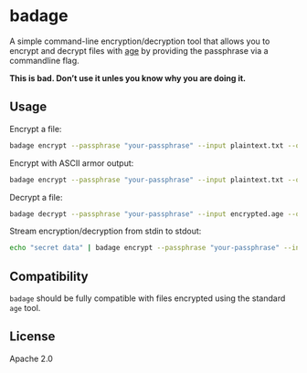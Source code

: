 # badage

A simple command-line encryption/decryption tool that allows you to encrypt and decrypt files with [age](https://github.com/FiloSottile/age) by providing the passphrase via a commandline flag.

**This is bad. Don’t use it unles you know why you are doing it.**

## Usage

Encrypt a file:

```bash
badage encrypt --passphrase "your-passphrase" --input plaintext.txt --output encrypted.age
```

Encrypt with ASCII armor output:

```bash
badage encrypt --passphrase "your-passphrase" --input plaintext.txt --output encrypted.age --armor
```

Decrypt a file:

```bash
badage decrypt --passphrase "your-passphrase" --input encrypted.age --output decrypted.txt
```

Stream encryption/decryption from stdin to stdout:

```bash
echo "secret data" | badage encrypt --passphrase "your-passphrase" --input - --output - --armor
```

## Compatibility

`badage` should be fully compatible with files encrypted using the standard `age` tool.

## License

Apache 2.0
